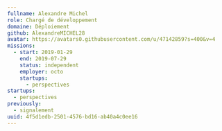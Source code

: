 ```yaml
---
fullname: Alexandre Michel
role: Chargé de développement
domaine: Déploiement
github: AlexandreMICHEL28
avatar: https://avatars0.githubusercontent.com/u/47142859?s=400&v=4
missions:
  - start: 2019-01-29
    end: 2019-07-29
    status: independent
    employer: octo
    startups:
      - perspectives
startups:
  - perspectives
previously:
  - signalement
uuid: 4f5d1edb-2501-4576-bd16-ab40a4c0ee16
---
```


